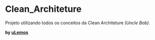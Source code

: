 # Clean_Architeture
Projeto utilizando todos os conceitos da Clean Architeture *(Uncle Bob)*.

<div style="font-weight: bold">
  by <a href="https://github.com/uLemos">uLemos</a>
</div>  

